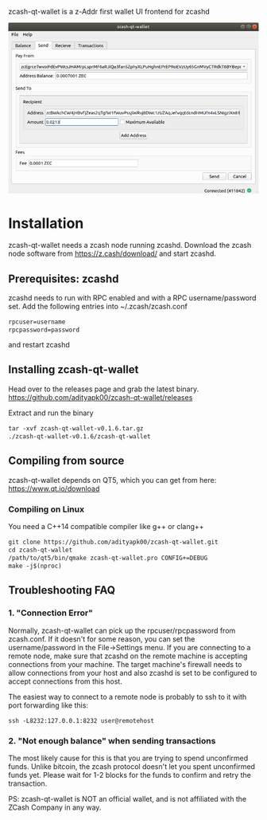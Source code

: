 zcash-qt-wallet is a z-Addr first wallet UI frontend for zcashd

![Screenshot](docs/screenshot-main.png?raw=true)

# Installation

zcash-qt-wallet needs a zcash node running zcashd. Download the zcash node software from https://z.cash/download/ and start zcashd.

## Prerequisites: zcashd
zcashd needs to run with RPC enabled and with a RPC username/password set. Add the following entries into ~/.zcash/zcash.conf

```
rpcuser=username
rpcpassword=password
```
and restart zcashd

## Installing zcash-qt-wallet
Head over to the releases page and grab the latest binary. https://github.com/adityapk00/zcash-qt-wallet/releases

Extract and run the binary
```
tar -xvf zcash-qt-wallet-v0.1.6.tar.gz
./zcash-qt-wallet-v0.1.6/zcash-qt-wallet
```

## Compiling from source
zcash-qt-wallet depends on QT5, which you can get from here: https://www.qt.io/download

### Compiling on Linux
You need a C++14 compatible compiler like g++ or clang++

```
git clone https://github.com/adityapk00/zcash-qt-wallet.git
cd zcash-qt-wallet
/path/to/qt5/bin/qmake zcash-qt-wallet.pro CONFIG+=DEBUG
make -j$(nproc)
```

## Troubleshooting FAQ
### 1. "Connection Error"

Normally, zcash-qt-wallet can pick up the rpcuser/rpcpassword from zcash.conf. If it doesn't for some reason, you can set the username/password in the File->Settings menu. 
If you are connecting to a remote node, make sure that zcashd on the remote machine is accepting connections from your machine. The target machine's firewall needs to allow connections
from your host and also zcashd is set to be configured to accept connections from this host. 

The easiest way to connect to a remote node is probably to ssh to it with port forwarding like this:
```
ssh -L8232:127.0.0.1:8232 user@remotehost
```
### 2. "Not enough balance" when sending transactions
The most likely cause for this is that you are trying to spend unconfirmed funds. Unlike bitcoin, the zcash protocol doesn't let you spent unconfirmed funds yet. Please wait for 
1-2 blocks for the funds to confirm and retry the transaction. 

PS: zcash-qt-wallet is NOT an official wallet, and is not affiliated with the ZCash Company in any way. 